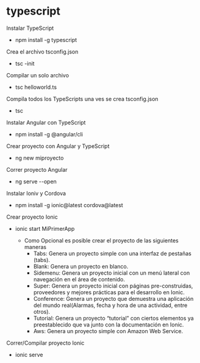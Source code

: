 # typescript

Instalar TypeScript
-   npm install -g typescript

Crea el archivo tsconfig.json
-   tsc -init

Compilar un solo archivo
-   tsc helloworld.ts

Compila todos los TypeScripts una ves se crea tsconfig.json
-   tsc

Instalar Angular con TypeScript
-   npm install -g @angular/cli

Crear proyecto con Angular y TypeScript
-   ng new miproyecto

Correr proyecto Angular
-   ng serve --open

Instalar Ioniv y Cordova
-   npm install -g ionic@latest cordova@latest

Crear proyecto Ionic
-   ionic start MiPrimerApp <Opcioal>
    
    * Como Opcional es posible crear el proyecto de las siguientes maneras
        -   Tabs: Genera un proyecto simple con una interfaz de pestañas (tabs).
        -   Blank: Genera un proyecto en blanco.
        -   Sidemenu: Genera un proyecto inicial con un menú lateral con navegación en el área de contenido.
        -   Super: Genera un proyecto inicial con páginas pre-construidas, proveedores y mejores prácticas para el desarrollo en Ionic.
        -   Conference: Genera un proyecto que demuestra una aplicación del mundo real(Alarmas, fecha y hora de una actividad, entre otros).
        -   Tutorial: Genera un proyecto “tutorial” con ciertos elementos ya preestablecido que va junto con la documentación en Ionic.
        -   Aws: Genera un proyecto simple con Amazon Web Service.

Correr/Compilar proyecto Ionic
-   ionic serve
